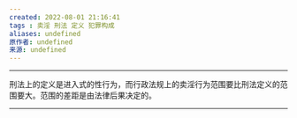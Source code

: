 ```yaml
---
created: 2022-08-01 21:16:41
tags : 卖淫 刑法 定义 犯罪构成
aliases: undefined
原作者: undefined
来源: undefined
---
```

---
刑法上的定义是进入式的性行为，而行政法规上的卖淫行为范围要比刑法定义的范围要大。范围的差距是由法律后果决定的。

---

